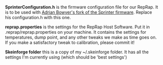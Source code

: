 **SprinterConfiguration.h** is the firmware configuration file for
our RepRap. It is to be used with [Adrian Bowyer's fork of the
Sprinter firmware](https://github.com/AdrianBowyer/RepRapLtd-engineering/tree/master/Production-firmware). Replace his configuration.h
with this one.

**reprap.properties** is the settings for the RepRap Host Software.
Put it in .reprap/reprap.properties on your machine. It contains
the settings for temperatures, dump point, and any other tweaks
we make as time goes on. If you make a satisfactory tweak to
calibration, please commit it!

**Skeinforge folder** this is a copy of my ~/.skeinforge folder.
It has all the settings I'm currently using (which should be 
'best settings')
